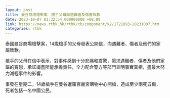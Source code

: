 ```yaml
---
layout: post
title: 曼谷商場槍擊案　槍手父母向遇難者及傷者致歉
date: 2023-10-07 01:32:54.000000000 +08:00
link: https://news.rthk.hk/rthk/ch/component/k2/1721893-20231007.htm
categories: rthk
---
```


泰國曼谷商場槍擊案，14歲槍手的父母發表公開信，向遇難者、傷者及他們的家屬致歉。

槍手的父母在信中表示，對事件感到十分悲痛和震驚，懇求遇難者、傷者及他們家屬的寬恕，承諾竭盡所能承擔責任，全力配合警方等部門查明事實真相，盡最大努力減輕事件的影響。

事發在星期二，14歲槍手在曼谷暹羅百麗宮購物中心開槍，造成至少兩死五傷，死者包括一名中國公民。
